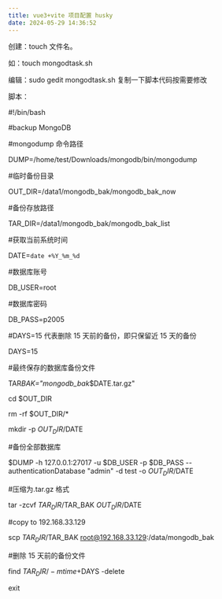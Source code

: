 ```yaml
---
title: vue3+vite 项目配置 husky
date: 2024-05-29 14:36:52
---
```


创建：touch 文件名。

如：touch mongodtask.sh

编辑：sudo gedit mongodtask.sh 复制一下脚本代码按需要修改

脚本：

#!/bin/bash

#backup MongoDB

#mongodump 命令路径

DUMP=/home/test/Downloads/mongodb/bin/mongodump

#临时备份目录

OUT_DIR=/data1/mongodb_bak/mongodb_bak_now

#备份存放路径

TAR_DIR=/data1/mongodb_bak/mongodb_bak_list

#获取当前系统时间

DATE=`date +%Y_%m_%d`

#数据库账号

DB_USER=root

#数据库密码

DB_PASS=p2005

#DAYS=15 代表删除 15 天前的备份，即只保留近 15 天的备份

DAYS=15

#最终保存的数据库备份文件

TAR*BAK="mongodb_bak*$DATE.tar.gz"

cd $OUT_DIR

rm -rf $OUT_DIR/\*

mkdir -p $OUT_DIR/$DATE

#备份全部数据库

$DUMP -h 127.0.0.1:27017 -u $DB_USER -p $DB_PASS --authenticationDatabase "admin" -d test -o $OUT_DIR/$DATE

#压缩为.tar.gz 格式

tar -zcvf $TAR_DIR/$TAR_BAK $OUT_DIR/$DATE

#copy to 192.168.33.129

scp $TAR_DIR/$TAR_BAK root@192.168.33.129:/data/mongodb_bak

#删除 15 天前的备份文件

find $TAR_DIR/ -mtime +$DAYS -delete

exit
